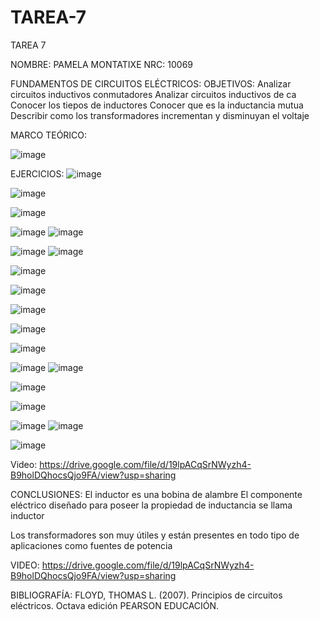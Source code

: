 # TAREA-7
TAREA 7

NOMBRE: PAMELA MONTATIXE
NRC: 10069

FUNDAMENTOS DE CIRCUITOS ELÉCTRICOS:
OBJETIVOS:
Analizar circuitos inductivos conmutadores
Analizar circuitos inductivos de ca
Conocer los tiepos de inductores
Conocer que es la inductancia mutua
Describir como los transformadores incrementan y disminuyan el voltaje


MARCO TEÓRICO:

![image](https://user-images.githubusercontent.com/116780506/222041491-18b66c49-ff41-4478-8fac-f2e0ef78738a.png)



EJERCICIOS:
![image](https://user-images.githubusercontent.com/116780506/222037478-993fdf5a-ea6a-4b9c-baa6-657fc8d74145.png)

![image](https://user-images.githubusercontent.com/116780506/222037541-a2387be4-687f-4146-a9ab-9351552daa5e.png)

![image](https://user-images.githubusercontent.com/116780506/222037574-a08bed06-d3eb-48d6-a083-b2114e45597b.png)

![image](https://user-images.githubusercontent.com/116780506/222037635-4a74ab3d-8c45-4fcb-bf79-32b506a7baa3.png)
![image](https://user-images.githubusercontent.com/116780506/222037670-8b0d85f2-ec36-48a5-96ff-0e6b3794d91a.png)

![image](https://user-images.githubusercontent.com/116780506/222037733-b91c7db6-2f77-4c13-ae75-4778287a29d3.png)
![image](https://user-images.githubusercontent.com/116780506/222037801-e1b8f630-1b62-4112-97c2-befbadc5a2eb.png)

![image](https://user-images.githubusercontent.com/116780506/222037825-9e15de71-d496-409b-be9f-aecc288169a6.png)

![image](https://user-images.githubusercontent.com/116780506/222037860-7df9c510-2cce-41b1-b25c-418f90feca86.png)

![image](https://user-images.githubusercontent.com/116780506/222037893-3b9407d3-415f-474e-aff6-a62d5aeb3867.png)

![image](https://user-images.githubusercontent.com/116780506/222037943-d8faf5d8-b386-452e-bbc8-a2c268e7721f.png)

![image](https://user-images.githubusercontent.com/116780506/222037983-96f2c7c7-d090-4adf-8fa8-e3da34d90be7.png)

![image](https://user-images.githubusercontent.com/116780506/222038039-d61b869b-e23a-4ad2-913b-b8dce92622b2.png)
![image](https://user-images.githubusercontent.com/116780506/222038091-95b262fe-aba3-4c9f-949e-967ab31fbf60.png)

![image](https://user-images.githubusercontent.com/116780506/222038135-f9d5f1ad-effa-42f6-b078-12afaffa1554.png)

![image](https://user-images.githubusercontent.com/116780506/222038176-f11cf3c4-d047-4afc-9e0b-15697d8016d1.png)

![image](https://user-images.githubusercontent.com/116780506/222038214-0e7f1844-9ac1-4ef2-8310-1a5ee4efeb92.png)
![image](https://user-images.githubusercontent.com/116780506/222038247-8680f4cc-1a71-4278-8985-c027d9150ecb.png)

![image](https://user-images.githubusercontent.com/116780506/222038284-ff515089-7c81-42fb-9bf2-a0e6fea4abb6.png)



Video:
https://drive.google.com/file/d/19lpACqSrNWyzh4-B9holDQhocsQjo9FA/view?usp=sharing

CONCLUSIONES:
El inductor es una bobina de alambre 
El componente eléctrico diseñado para poseer la propiedad de inductancia se llama inductor

Los transformadores son muy útiles y están presentes en todo tipo de aplicaciones como fuentes de potencia

VIDEO: https://drive.google.com/file/d/19lpACqSrNWyzh4-B9holDQhocsQjo9FA/view?usp=sharing

BIBLIOGRAFÍA: FLOYD, THOMAS L. (2007). Principios de circuitos eléctricos. Octava edición PEARSON EDUCACIÓN.
